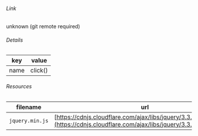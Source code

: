<!--
https://pypi.org/project/jsfiddle-readme/
-->


###### Link
unknown (git remote required)

###### Details
key|value
-|-
name|click()

###### Resources
filename|url
-|-
`jquery.min.js`|[https://cdnjs.cloudflare.com/ajax/libs/jquery/3.3.1/jquery.min.js](https://cdnjs.cloudflare.com/ajax/libs/jquery/3.3.1/jquery.min.js)